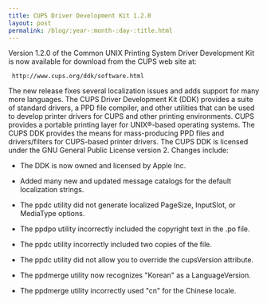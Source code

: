 ```yaml
---
title: CUPS Driver Development Kit 1.2.0
layout: post
permalink: /blog/:year-:month-:day-:title.html
---
```


Version 1.2.0 of the Common UNIX Printing System Driver Development Kit is now available for download from the CUPS web site at:

     http://www.cups.org/ddk/software.html

The new release fixes several localization issues and adds support for many more languages.
The CUPS Driver Development Kit (DDK) provides a suite of standard drivers, a PPD file compiler, and other utilities that can be used to develop printer drivers for CUPS and other printing environments.  CUPS provides a portable printing layer for UNIX&reg;-based operating systems.  The CUPS DDK provides the means for mass-producing PPD files and drivers/filters for CUPS-based printer drivers.
The CUPS DDK is licensed under the GNU General Public License version 2.
Changes include:
- The DDK is now owned and licensed by Apple Inc. 
- Added many new and updated message catalogs for the default localization strings. 
- The ppdc utility did not generate localized PageSize, InputSlot, or MediaType options. 
- The ppdpo utility incorrectly included the copyright text in the .po file. 
- The ppdc utility incorrectly included two copies of the  file. 
- The ppdc utility did not allow you to override the cupsVersion attribute. 
- The ppdmerge utility now recognizes "Korean" as a LanguageVersion. 
- The ppdmerge utility incorrectly used "cn" for the Chinese locale.
